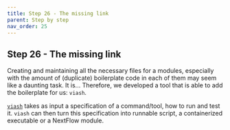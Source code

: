 ```yaml
---
title: Step 26 - The missing link
parent: Step by step
nav_order: 25
---
```


## Step 26 - The missing link

Creating and maintaining all the necessary files for a modules,
especially with the amount of (duplicate) boilerplate code in each of
them may seem like a daunting task. It is... Therefore, we developed a
tool that is able to add the boilerplate for us: `viash`.

[`viash`](To%20be%20open-sourced%20soon!) takes as input a specification
of a command/tool, how to run and test it. `viash` can then turn this
specification into runnable script, a containerized executable or a
NextFlow module.

